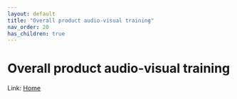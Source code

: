 ```yaml
---
layout: default
title: "Overall product audio-visual training"
nav_order: 20
has_children: true
---
```

# Overall product audio-visual training
  
Link: [Home](../index) 
  
